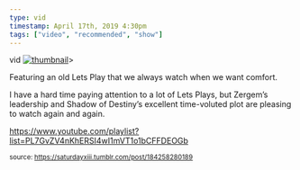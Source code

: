 ```yaml
---
type: vid
timestamp: April 17th, 2019 4:30pm
tags: ["video", "recommended", "show"]
---
```

vid
[![thumbnail](http://i3.ytimg.com/vi/cjQrC5yB_aA/maxresdefault.jpg)](https://www.youtube.com/watch?v=cjQrC5yB_aA)>
    
Featuring an old Lets Play that we always watch when we want comfort. 

I have a hard time paying attention to a lot of Lets Plays, but Zergem’s leadership and Shadow of Destiny’s excellent time-voluted plot are pleasing to watch again and again.

<a href="https://www.youtube.com/playlist?list=PL7GvZV4nKhERSI4wI1mVT1o1bCFFDEOGb" target="_blank">https://www.youtube.com/playlist?list=PL7GvZV4nKhERSI4wI1mVT1o1bCFFDEOGb</a><br/>
 
  
<small>source: https://saturdayxiii.tumblr.com/post/184258280189</small>